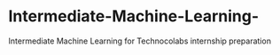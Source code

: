 # Intermediate-Machine-Learning-
Intermediate Machine Learning for Technocolabs internship preparation
